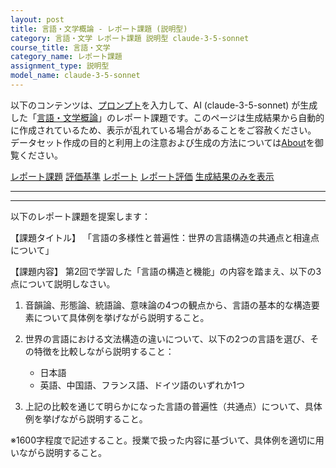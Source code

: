 ```yaml
---
layout: post
title: 言語・文学概論 - レポート課題 (説明型)
category: 言語・文学 レポート課題 説明型 claude-3-5-sonnet
course_title: 言語・文学
category_name: レポート課題
assignment_type: 説明型
model_name: claude-3-5-sonnet
---
```


以下のコンテンツは、[プロンプト](http://127.0.0.1:8000/generated/言語・文学/claude-3-5-sonnet/prompt_レポート課題-説明型.md)を入力して、AI (claude-3-5-sonnet) が生成した「[言語・文学概論](/contents/言語・文学/)」のレポート課題です。このページは生成結果から自動的に作成されているため、表示が乱れている場合があることをご容赦ください。
データセット作成の目的と利用上の注意および生成の方法については[About](/About)を御覧ください。

[レポート課題](../レポート課題-説明型)
[評価基準](../評価基準-説明型)
[レポート](../レポート-説明型)
[レポート評価](../レポート評価-説明型)
[生成結果のみを表示](http://127.0.0.1:8000/generated/言語・文学/claude-3-5-sonnet/レポート課題-説明型.md)
  

***
***
  
以下のレポート課題を提案します：

【課題タイトル】
「言語の多様性と普遍性：世界の言語構造の共通点と相違点について」

【課題内容】
第2回で学習した「言語の構造と機能」の内容を踏まえ、以下の3点について説明しなさい。

1. 音韻論、形態論、統語論、意味論の4つの観点から、言語の基本的な構造要素について具体例を挙げながら説明すること。

2. 世界の言語における文法構造の違いについて、以下の2つの言語を選び、その特徴を比較しながら説明すること：
   - 日本語
   - 英語、中国語、フランス語、ドイツ語のいずれか1つ

3. 上記の比較を通じて明らかになった言語の普遍性（共通点）について、具体例を挙げながら説明すること。

※1600字程度で記述すること。授業で扱った内容に基づいて、具体例を適切に用いながら説明すること。
